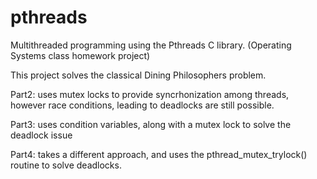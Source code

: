 # pthreads
Multithreaded programming using the Pthreads C library. (Operating Systems class homework project)

This project solves the classical Dining Philosophers problem.

Part2: uses mutex locks to provide syncrhonization among threads, however race conditions, leading to deadlocks are still possible.

Part3: uses condition variables, along with a mutex lock to solve the deadlock issue

Part4: takes a different approach, and uses the pthread_mutex_trylock() routine to solve deadlocks.
